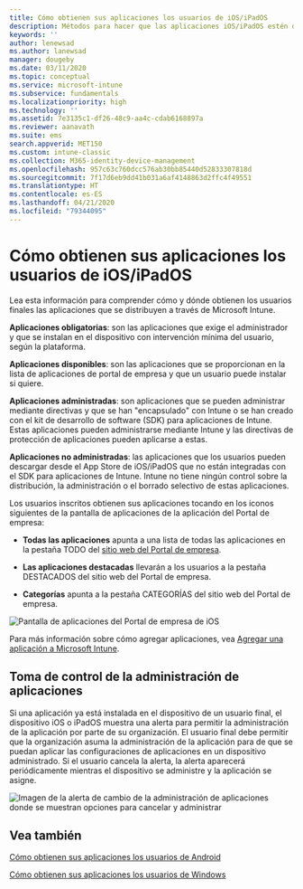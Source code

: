 ```yaml
---
title: Cómo obtienen sus aplicaciones los usuarios de iOS/iPadOS
description: Métodos para hacer que las aplicaciones iOS/iPadOS estén disponibles para los usuarios finales
keywords: ''
author: lenewsad
ms.author: lanewsad
manager: dougeby
ms.date: 03/11/2020
ms.topic: conceptual
ms.service: microsoft-intune
ms.subservice: fundamentals
ms.localizationpriority: high
ms.technology: ''
ms.assetid: 7e3135c1-df26-48c9-aa4c-cdab6168897a
ms.reviewer: aanavath
ms.suite: ems
search.appverid: MET150
ms.custom: intune-classic
ms.collection: M365-identity-device-management
ms.openlocfilehash: 957c63c760dcc576ab30bb85440d52833307818d
ms.sourcegitcommit: 7f17d6eb9dd41b031a6af4148863d2ffc4f49551
ms.translationtype: HT
ms.contentlocale: es-ES
ms.lasthandoff: 04/21/2020
ms.locfileid: "79344095"
---
```

# <a name="how-your-iosipados-users-get-their-apps"></a>Cómo obtienen sus aplicaciones los usuarios de iOS/iPadOS

Lea esta información para comprender cómo y dónde obtienen los usuarios finales las aplicaciones que se distribuyen a través de Microsoft Intune.

**Aplicaciones obligatorias**: son las aplicaciones que exige el administrador y que se instalan en el dispositivo con intervención mínima del usuario, según la plataforma.

**Aplicaciones disponibles**: son las aplicaciones que se proporcionan en la lista de aplicaciones de portal de empresa y que un usuario puede instalar si quiere.

**Aplicaciones administradas**: son aplicaciones que se pueden administrar mediante directivas y que se han "encapsulado" con Intune o se han creado con el kit de desarrollo de software (SDK) para aplicaciones de Intune. Estas aplicaciones pueden administrarse mediante Intune y las directivas de protección de aplicaciones pueden aplicarse a estas.

**Aplicaciones no administradas**: las aplicaciones que los usuarios pueden descargar desde el App Store de iOS/iPadOS que no están integradas con el SDK para aplicaciones de Intune. Intune no tiene ningún control sobre la distribución, la administración o el borrado selectivo de estas aplicaciones.  

Los usuarios inscritos obtienen sus aplicaciones tocando en los iconos siguientes de la pantalla de aplicaciones de la aplicación del Portal de empresa:

- **Todas las aplicaciones** apunta a una lista de todas las aplicaciones en la pestaña TODO del [sitio web del Portal de empresa](https://portal.manage.microsoft.com).

- **Las aplicaciones destacadas** llevarán a los usuarios a la pestaña DESTACADOS del sitio web del Portal de empresa.

- **Categorías** apunta a la pestaña CATEGORÍAS del sitio web del Portal de empresa.

![Pantalla de aplicaciones del Portal de empresa de iOS](./media/end-user-apps-ios/ios-cp-app-main-apps-screen.png)

Para más información sobre cómo agregar aplicaciones, vea [Agregar una aplicación a Microsoft Intune](../apps/apps-add.md).

## <a name="app-management-takeover"></a>Toma de control de la administración de aplicaciones
Si una aplicación ya está instalada en el dispositivo de un usuario final, el dispositivo iOS o iPadOS muestra una alerta para permitir la administración de la aplicación por parte de su organización. El usuario final debe permitir que la organización asuma la administración de la aplicación para de que se puedan aplicar las configuraciones de aplicaciones en un dispositivo administrado. Si el usuario cancela la alerta, la alerta aparecerá periódicamente mientras el dispositivo se administre y la aplicación se asigne.  


![Imagen de la alerta de cambio de la administración de aplicaciones donde se muestran opciones para cancelar y administrar](./media/end-user-apps-ios/intune-app-management-confirmation-2002.png)

## <a name="see-also"></a>Vea también  

[Cómo obtienen sus aplicaciones los usuarios de Android](end-user-apps-android.md)

[Cómo obtienen sus aplicaciones los usuarios de Windows](end-user-apps-windows.md)
